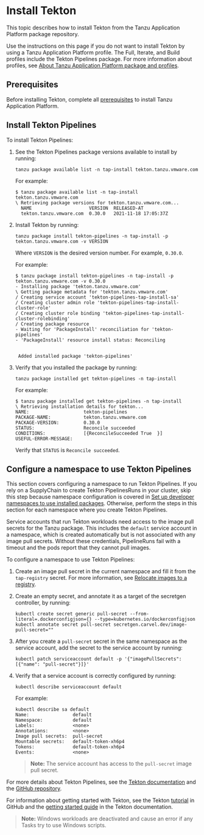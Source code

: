 # Install Tekton

This topic describes how to install Tekton from the Tanzu Application Platform package repository.

Use the instructions on this page if you do not want to install Tekton by using a
Tanzu Application Platform profile.
The Full, Iterate, and Build profiles include the Tekton Pipelines package.
For more information about profiles, see [About Tanzu Application Platform package and profiles](../about-package-profiles.html).


## <a id='prereqs'></a>Prerequisites

Before installing Tekton, complete all [prerequisites](../prerequisites.html) to install
Tanzu Application Platform.


## <a id='install-tekton-pipelines'></a> Install Tekton Pipelines

To install Tekton Pipelines:

1. See the Tekton Pipelines package versions available to install by running:

    ```console
    tanzu package available list -n tap-install tekton.tanzu.vmware.com
    ```

    For example:

    ```console
    $ tanzu package available list -n tap-install tekton.tanzu.vmware.com
    \ Retrieving package versions for tekton.tanzu.vmware.com...
      NAME                     VERSION  RELEASED-AT
      tekton.tanzu.vmware.com  0.30.0   2021-11-18 17:05:37Z
    ```

1. Install Tekton by running:

    ```console
    tanzu package install tekton-pipelines -n tap-install -p tekton.tanzu.vmware.com -v VERSION
    ```

    Where `VERSION` is the desired version number. For example, `0.30.0`.

    For example:

    ```console
    $ tanzu package install tekton-pipelines -n tap-install -p tekton.tanzu.vmware.com -v 0.30.0
    - Installing package 'tekton.tanzu.vmware.com'
    \ Getting package metadata for 'tekton.tanzu.vmware.com'
    / Creating service account 'tekton-pipelines-tap-install-sa'
    / Creating cluster admin role 'tekton-pipelines-tap-install-cluster-role'
    / Creating cluster role binding 'tekton-pipelines-tap-install-cluster-rolebinding'
    / Creating package resource
    - Waiting for 'PackageInstall' reconciliation for 'tekton-pipelines'
    - 'PackageInstall' resource install status: Reconciling


     Added installed package 'tekton-pipelines'
    ```

1. Verify that you installed the package by running:

    ```console
    tanzu package installed get tekton-pipelines -n tap-install
    ```

    For example:

    ```console
    $ tanzu package installed get tekton-pipelines -n tap-install
    \ Retrieving installation details for tekton...
    NAME:                    tekton-pipelines
    PACKAGE-NAME:            tekton.tanzu.vmware.com
    PACKAGE-VERSION:         0.30.0
    STATUS:                  Reconcile succeeded
    CONDITIONS:              [{ReconcileSucceeded True  }]
    USEFUL-ERROR-MESSAGE:
    ```

    Verify that `STATUS` is `Reconcile succeeded`.


## <a id='config-namespace'></a> Configure a namespace to use Tekton Pipelines

This section covers configuring a namespace to run Tekton Pipelines.
If you rely on a SupplyChain to create Tekton PipelinesRuns in your cluster, skip this step because
namespace configuration is covered in [Set up developer namespaces to use installed packages](#setup).
Otherwise, perform the steps in this section for each namespace where you create Tekton Pipelines.

Service accounts that run Tekton workloads need access to the image pull secrets for the Tanzu package.
This includes the `default` service account in a namespace, which is created automatically but is
not associated with any image pull secrets.
Without these credentials, PipelineRuns fail with a timeout and the pods report that they cannot
pull images.

To configure a namespace to use Tekton Pipelines:

1. Create an image pull secret in the current namespace and fill it from the `tap-registry` secret.
For more information, see [Relocate images to a registry](../install.html#add-package-repositories).

1. Create an empty secret, and annotate it as a target of the secretgen controller, by running:

    ```console
    kubectl create secret generic pull-secret --from-literal=.dockerconfigjson={} --type=kubernetes.io/dockerconfigjson
    kubectl annotate secret pull-secret secretgen.carvel.dev/image-pull-secret=""
    ```

1. After you create a `pull-secret` secret in the same namespace as the service account, add the
secret to the service account by running:

    ```console
    kubectl patch serviceaccount default -p '{"imagePullSecrets": [{"name": "pull-secret"}]}'
    ```

1. Verify that a service account is correctly configured by running:

    ```console
    kubectl describe serviceaccount default
    ```

    For example:

    ```console
    kubectl describe sa default
    Name:                default
    Namespace:           default
    Labels:              <none>
    Annotations:         <none>
    Image pull secrets:  pull-secret
    Mountable secrets:   default-token-xh6p4
    Tokens:              default-token-xh6p4
    Events:              <none>
    ```

    > **Note:** The service account has access to the `pull-secret` image pull secret.

For more details about Tekton Pipelines, see the [Tekton documentation](https://tekton.dev/docs/) and
the [GitHub repository](https://github.com/tektoncd/pipeline).

For information about getting started with Tekton, see the Tekton
[tutorial](https://github.com/tektoncd/pipeline/blob/main/docs/tutorial.md) in GitHub and the
[getting started guide](https://tekton.dev/docs/getting-started/) in the Tekton documentation.

> **Note:** Windows workloads are deactivated and cause an error if any Tasks try to use Windows scripts.
